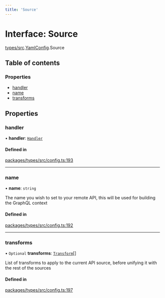 ```yaml
---
title: 'Source'
---
```


# Interface: Source

[types/src](../modules/types_src).[YamlConfig](../modules/types_src.YamlConfig).Source

## Table of contents

### Properties

- [handler](types_src.YamlConfig.Source#handler)
- [name](types_src.YamlConfig.Source#name)
- [transforms](types_src.YamlConfig.Source#transforms)

## Properties

### handler

• **handler**: [`Handler`](types_src.YamlConfig.Handler)

#### Defined in

[packages/types/src/config.ts:193](https://github.com/Urigo/graphql-mesh/blob/master/packages/types/src/config.ts#L193)

___

### name

• **name**: `string`

The name you wish to set to your remote API, this will be used for building the GraphQL context

#### Defined in

[packages/types/src/config.ts:192](https://github.com/Urigo/graphql-mesh/blob/master/packages/types/src/config.ts#L192)

___

### transforms

• `Optional` **transforms**: [`Transform`](types_src.YamlConfig.Transform)[]

List of transforms to apply to the current API source, before unifying it with the rest of the sources

#### Defined in

[packages/types/src/config.ts:197](https://github.com/Urigo/graphql-mesh/blob/master/packages/types/src/config.ts#L197)
